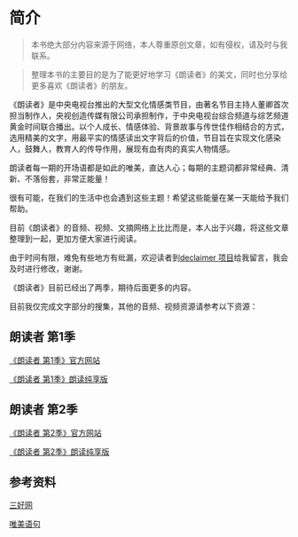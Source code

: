 # 简介

> 本书绝大部分内容来源于网络，本人尊重原创文章，如有侵权，请及时与我联系。  

> 整理本书的主要目的是为了能更好地学习《朗读者》的美文，同时也分享给更多喜欢《朗读者》的朋友。

《朗读者》是中央电视台推出的大型文化情感类节目，由著名节目主持人董卿首次担当制作人，央视创造传媒有限公司承担制作，于中央电视台综合频道与综艺频道黄金时间联合播出。以个人成长、情感体验、背景故事与传世佳作相结合的方式，选用精美的文字，用最平实的情感读出文字背后的价值，节目旨在实现文化感染人，鼓舞人，教育人的传导作用，展现有血有肉的真实人物情感。

朗读者每一期的开场语都是如此的唯美，直达人心；每期的主题词都非常经典、清新、不落俗套，非常正能量！

很有可能，在我们的生活中也会遇到这些主题！希望这些能量在某一天能给予我们帮助。

目前《朗读者》的音频、视频、文摘网络上比比而是，本人出于兴趣，将这些文章整理到一起，更加方便大家进行阅读。

由于时间有限，难免有些地方有纰漏，欢迎读者到[declaimer 项目](https://github.com/bjddd192/declaimer)给我留言，我会及时进行修改，谢谢。

《朗读者》目前已经出了两季，期待后面更多的内容。

目前我仅完成文字部分的搜集，其他的音频、视频资源请参考以下资源：

## 朗读者 第1季

[《朗读者 第1季》官方网站](http://tv.cctv.com/lm/ldz/)

[《朗读者 第1季》朗读纯享版](https://www.ximalaya.com/renwen/6770360/)

## 朗读者 第2季

[《朗读者 第2季》官方网站](http://tv.cctv.com/lm/ldz2/)

[《朗读者 第2季》朗读纯享版](https://www.ximalaya.com/renwen/15388579/)

## 参考资料

[三好网](http://toutiao.sanhao.com/)

[唯美语句](http://www.weimeiyuju.com/)


